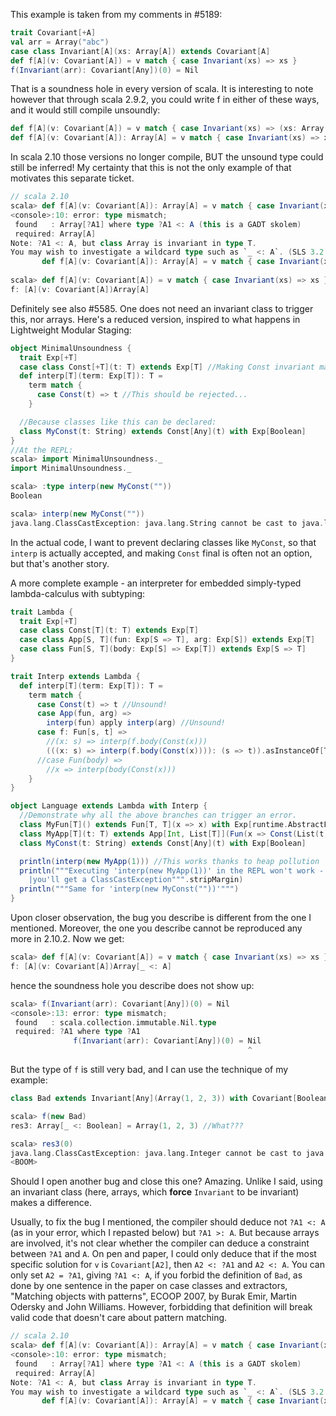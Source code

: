 This example is taken from my comments in #5189:
```scala
trait Covariant[+A]
val arr = Array("abc")
case class Invariant[A](xs: Array[A]) extends Covariant[A]
def f[A](v: Covariant[A]) = v match { case Invariant(xs) => xs }
f(Invariant(arr): Covariant[Any])(0) = Nil
```
That is a soundness hole in every version of scala. It is interesting to note however that through scala 2.9.2, you could write f in either of these ways, and it would still compile unsoundly:
```scala
def f[A](v: Covariant[A]) = v match { case Invariant(xs) => (xs: Array[A]) }
def f[A](v: Covariant[A]): Array[A] = v match { case Invariant(xs) => xs }
```
In scala 2.10 those versions no longer compile, BUT the unsound type could still be inferred! My certainty that this is not the only example of that motivates this separate ticket.
```scala
// scala 2.10
scala> def f[A](v: Covariant[A]): Array[A] = v match { case Invariant(xs) => xs }
<console>:10: error: type mismatch;
 found   : Array[?A1] where type ?A1 <: A (this is a GADT skolem)
 required: Array[A]
Note: ?A1 <: A, but class Array is invariant in type T.
You may wish to investigate a wildcard type such as `_ <: A`. (SLS 3.2.10)
       def f[A](v: Covariant[A]): Array[A] = v match { case Invariant(xs) => xs }
                                                                             ^
scala> def f[A](v: Covariant[A]) = v match { case Invariant(xs) => xs }
f: [A](v: Covariant[A])Array[A]
```
Definitely see also #5585.
One does not need an invariant class to trigger this, nor arrays. Here's a reduced version, inspired to what happens in Lightweight Modular Staging:
```scala
object MinimalUnsoundness {
  trait Exp[+T]
  case class Const[+T](t: T) extends Exp[T] //Making Const invariant makes no difference.
  def interp[T](term: Exp[T]): T =
    term match {
      case Const(t) => t //This should be rejected...
    }

  //Because classes like this can be declared:
  class MyConst(t: String) extends Const[Any](t) with Exp[Boolean]
}
//At the REPL:
scala> import MinimalUnsoundness._
import MinimalUnsoundness._

scala> :type interp(new MyConst(""))
Boolean

scala> interp(new MyConst(""))
java.lang.ClassCastException: java.lang.String cannot be cast to java.lang.Boolean
```
In the actual code, I want to prevent declaring classes like `MyConst`, so that `interp` is actually accepted, and making `Const` final is often not an option, but that's another story.

A more complete example - an interpreter for embedded simply-typed lambda-calculus with subtyping:

```scala
trait Lambda {
  trait Exp[+T]
  case class Const[T](t: T) extends Exp[T]
  case class App[S, T](fun: Exp[S => T], arg: Exp[S]) extends Exp[T]
  case class Fun[S, T](body: Exp[S] => Exp[T]) extends Exp[S => T]
}

trait Interp extends Lambda {
  def interp[T](term: Exp[T]): T =
    term match {
      case Const(t) => t //Unsound!
      case App(fun, arg) =>
        interp(fun) apply interp(arg) //Unsound!
      case f: Fun[s, t] =>
        //(x: s) => interp(f.body(Const(x)))
        (((x: s) => interp(f.body(Const(x)))): (s => t)).asInstanceOf[T] //What I have to write
      //case Fun(body) =>
        //x => interp(body(Const(x)))
    }
}

object Language extends Lambda with Interp {
  //Demonstrate why all the above branches can trigger an error.
  class MyFun[T]() extends Fun[T, T](x => x) with Exp[runtime.AbstractFunction1[T, T]]
  class MyApp[T](t: T) extends App[Int, List[T]](Fun(x => Const(List(t))), Const(1)) with Exp[Nil.type]
  class MyConst(t: String) extends Const[Any](t) with Exp[Boolean]

  println(interp(new MyApp(1))) //This works thanks to heap pollution
  println("""Executing 'interp(new MyApp(1))' in the REPL won't work -
    |you'll get a ClassCastException""".stripMargin)
  println("""Same for 'interp(new MyConst(""))'""")
}
```
Upon closer observation, the bug you describe is different from the one I mentioned. Moreover, the one you describe cannot be reproduced any more in 2.10.2. Now we get:
```scala
scala> def f[A](v: Covariant[A]) = v match { case Invariant(xs) => xs }
f: [A](v: Covariant[A])Array[_ <: A]
```
hence the soundness hole you describe does not show up:
```scala
scala> f(Invariant(arr): Covariant[Any])(0) = Nil
<console>:13: error: type mismatch;
 found   : scala.collection.immutable.Nil.type
 required: ?A1 where type ?A1
              f(Invariant(arr): Covariant[Any])(0) = Nil
                                                     ^
```

But the type of `f` is still very bad, and I can use the technique of my example:

```scala
class Bad extends Invariant[Any](Array(1, 2, 3)) with Covariant[Boolean]

scala> f(new Bad)
res3: Array[_ <: Boolean] = Array(1, 2, 3) //What???

scala> res3(0)
java.lang.ClassCastException: java.lang.Integer cannot be cast to java.lang.Boolean
<BOOM>
```

Should I open another bug and close this one?
Amazing. Unlike I said, using an invariant class (here, arrays, which **force** `Invariant` to be invariant) makes a difference.

Usually, to fix the bug I mentioned, the compiler should deduce not `?A1 <: A` (as in your error, which I repasted below) but `?A1 >: A`. But because arrays are involved, it's not clear whether the compiler can deduce a constraint between `?A1` and `A`. On pen and paper, I could only deduce that if the most specific solution for `v` is `Covariant[A2]`, then `A2 <: ?A1` and `A2 <: A`. You can only set `A2 = ?A1`, giving `?A1 <: A`, if you forbid the definition of `Bad`, as done by one sentence in the paper on case classes and extractors, "Matching objects with patterns", ECOOP 2007, by Burak Emir, Martin Odersky and John Williams. However, forbidding that definition will break valid code that doesn't care about pattern matching.

```scala
// scala 2.10
scala> def f[A](v: Covariant[A]): Array[A] = v match { case Invariant(xs) => xs }
<console>:10: error: type mismatch;
 found   : Array[?A1] where type ?A1 <: A (this is a GADT skolem)
 required: Array[A]
Note: ?A1 <: A, but class Array is invariant in type T.
You may wish to investigate a wildcard type such as `_ <: A`. (SLS 3.2.10)
       def f[A](v: Covariant[A]): Array[A] = v match { case Invariant(xs) => xs }
                                                                             ^
```
